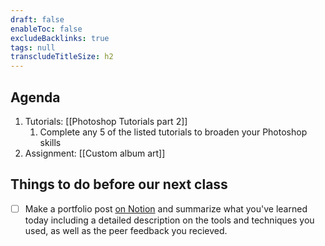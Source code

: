 ```yaml
---
draft: false
enableToc: false
excludeBacklinks: true
tags: null
transcludeTitleSize: h2
---
```


## Agenda
1. Tutorials: [[Photoshop Tutorials part 2]]
	1. Complete any 5 of the listed tutorials to broaden your Photoshop skills
2. Assignment: [[Custom album art]]

## Things to do before our next class
- [ ] Make a portfolio post [on Notion](https://notion.so) and summarize what you've learned today including a detailed description on the tools and techniques you used, as well as the peer feedback you recieved.